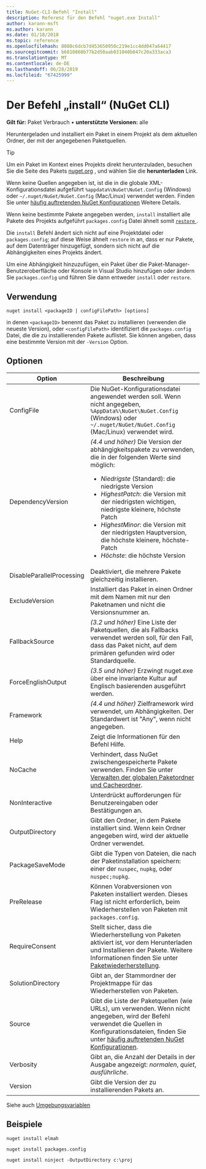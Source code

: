 ```yaml
---
title: NuGet-CLI-Befehl "Install"
description: Referenz für den Befehl "nuget.exe Install"
author: karann-msft
ms.author: karann
ms.date: 01/18/2018
ms.topic: reference
ms.openlocfilehash: 8088c6dcb7d453650950c219e1cc4dd047a64417
ms.sourcegitcommit: b6810860b77b2d50aab031040b047c20a333aca3
ms.translationtype: MT
ms.contentlocale: de-DE
ms.lasthandoff: 06/28/2019
ms.locfileid: "67425999"
---
```

# <a name="install-command-nuget-cli"></a>Der Befehl „install“ (NuGet CLI)

**Gilt für:** Paket Verbrauch &bullet; **unterstützte Versionen:** alle

Heruntergeladen und installiert ein Paket in einem Projekt als dem aktuellen Ordner, der mit der angegebenen Paketquellen.

> [!Tip]
> Um ein Paket im Kontext eines Projekts direkt herunterzuladen, besuchen Sie die Seite des Pakets [nuget.org](https://www.nuget.org) , und wählen Sie die **herunterladen** Link.

Wenn keine Quellen angegeben ist, ist die in die globale XML-Konfigurationsdatei aufgeführt `%appdata%\NuGet\NuGet.Config` (Windows) oder `~/.nuget/NuGet/NuGet.Config` (Mac/Linux) verwendet werden. Finden Sie unter [häufig auftretenden NuGet Konfigurationen](../consume-packages/configuring-nuget-behavior.md) Weitere Details.

Wenn keine bestimmte Pakete angegeben werden, `install` installiert alle Pakete des Projekts aufgeführt `packages.config` Datei ähnelt somit [ `restore` ](cli-ref-restore.md).

Die `install` Befehl ändert sich nicht auf eine Projektdatei oder `packages.config`; auf diese Weise ähnelt `restore` in an, dass er nur Pakete, auf dem Datenträger hinzugefügt, sondern sich nicht auf die Abhängigkeiten eines Projekts ändert.

Um eine Abhängigkeit hinzuzufügen, ein Paket über die Paket-Manager-Benutzeroberfläche oder Konsole in Visual Studio hinzufügen oder ändern Sie `packages.config` und führen Sie dann entweder `install` oder `restore`.

## <a name="usage"></a>Verwendung

```cli
nuget install <packageID | configFilePath> [options]
```

in denen `<packageID>` benennt das Paket zu installieren (verwenden die neueste Version), oder `<configFilePath>` identifiziert die `packages.config` Datei, die die zu installierenden Pakete auflistet. Sie können angeben, dass eine bestimmte Version mit der `-Version` Option.

## <a name="options"></a>Optionen

| Option | Beschreibung |
| --- | --- |
| ConfigFile | Die NuGet-Konfigurationsdatei angewendet werden soll. Wenn nicht angegeben, `%AppData%\NuGet\NuGet.Config` (Windows) oder `~/.nuget/NuGet/NuGet.Config` (Mac/Linux) verwendet wird.|
| DependencyVersion | *(4.4 und höher)*  Die Version der abhängigkeitspakete zu verwenden, die in der folgenden Werte sind möglich:<br/><ul><li>*Niedrigste* (Standard): die niedrigste Version</li><li>*HighestPatch*: die Version mit der niedrigsten wichtigen, niedrigste kleinere, höchste Patch</li><li>*HighestMinor*: die Version mit der niedrigsten Hauptversion, die höchste kleinere, höchste-Patch</li><li>*Höchste*: die höchste Version</li></ul> |
| DisableParallelProcessing | Deaktiviert, die mehrere Pakete gleichzeitig installieren. |
| ExcludeVersion | Installiert das Paket in einen Ordner mit dem Namen mit nur den Paketnamen und nicht die Versionsnummer an. |
| FallbackSource | *(3.2 und höher)*  Eine Liste der Paketquellen, die als Fallbacks verwendet werden soll, für den Fall, dass das Paket nicht, auf dem primären gefunden wird oder Standardquelle. |
| ForceEnglishOutput | *(3.5 und höher)*  Erzwingt nuget.exe über eine invariante Kultur auf Englisch basierenden ausgeführt werden. |
| Framework | *(4.4 und höher)*  Zielframework wird verwendet, um Abhängigkeiten. Der Standardwert ist "Any", wenn nicht angegeben. |
| Help | Zeigt die Informationen für den Befehl Hilfe. |
| NoCache | Verhindert, dass NuGet zwischengespeicherte Pakete verwenden. Finden Sie unter [Verwalten der globalen Paketordner und Cacheordner](../consume-packages/managing-the-global-packages-and-cache-folders.md). |
| NonInteractive | Unterdrückt aufforderungen für Benutzereingaben oder Bestätigungen an. |
| OutputDirectory | Gibt den Ordner, in dem Pakete installiert sind. Wenn kein Ordner angegeben wird, wird der aktuelle Ordner verwendet. |
| PackageSaveMode | Gibt die Typen von Dateien, die nach der Paketinstallation speichern: einer der `nuspec`, `nupkg`, oder `nuspec;nupkg`. |
| PreRelease | Können Vorabversionen von Paketen installiert werden. Dieses Flag ist nicht erforderlich, beim Wiederherstellen von Paketen mit `packages.config`. |
| RequireConsent | Stellt sicher, dass die Wiederherstellung von Paketen aktiviert ist, vor dem Herunterladen und Installieren der Pakete. Weitere Informationen finden Sie unter [Paketwiederherstellung](../consume-packages/package-restore.md). |
| SolutionDirectory | Gibt an, der Stammordner der Projektmappe für das Wiederherstellen von Paketen. |
| Source | Gibt die Liste der Paketquellen (wie URLs), um verwenden. Wenn nicht angegeben, wird der Befehl verwendet die Quellen in Konfigurationsdateien, finden Sie unter [häufig auftretenden NuGet Konfigurationen](../consume-packages/configuring-nuget-behavior.md). |
| Verbosity | Gibt an, die Anzahl der Details in der Ausgabe angezeigt: *normalen*, *quiet*, *ausführliche*. |
| Version | Gibt die Version der zu installierenden Pakets an. |

Siehe auch [Umgebungsvariablen](cli-ref-environment-variables.md)

## <a name="examples"></a>Beispiele

```cli
nuget install elmah

nuget install packages.config

nuget install ninject -OutputDirectory c:\proj
```
